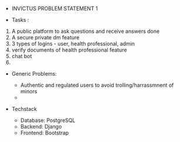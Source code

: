 - INVICTUS PROBLEM STATEMENT 1

- Tasks : 
1) A public platform to ask questions and receive answers done
2) A secure private dm feature 
3) 3 types of logins - user, health professional, admin
4) verify documents of health professional feature
5) chat bot
6) 

- Generic Problems:
    - Authentic and regulated users to avoid trolling/harrassmnent of minors
    - 

- Techstack
    - Database: PostgreSQL
    - Backend: Django
    - Frontend: Bootstrap
